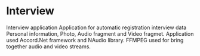 # Interview
Interview application
Application for automatic registration interview data
Personal information, Photo, Audio fragment and Video fragmet.
Application used Accord.Net framework and NAudio library.
FFMPEG used for bring together audio and video streams.
